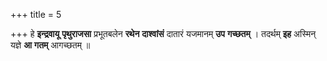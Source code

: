 +++
title = 5

+++
हे **इन्द्रवायू** **पृथुराजसा** प्रभूतबलेन **रथेन** **दाश्वांसं** दातारं यजमानम् **उप** **गच्छतम्** । तदर्थम् **इह** अस्मिन् यज्ञे **आ** **गतम्** आगच्छतम् ॥